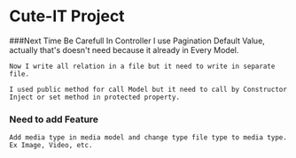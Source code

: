 # Cute-IT Project


###Next Time Be Carefull
    In Controller I use Pagination Default Value, actually that's doesn't need because it already in Every Model.

    Now I write all relation in a file but it need to write in separate file.
    
    I used public method for call Model but it need to call by Constructor Inject or set method in protected property.
    
### Need to add Feature
    Add media type in media model and change type file type to media type. Ex Image, Video, etc.
    